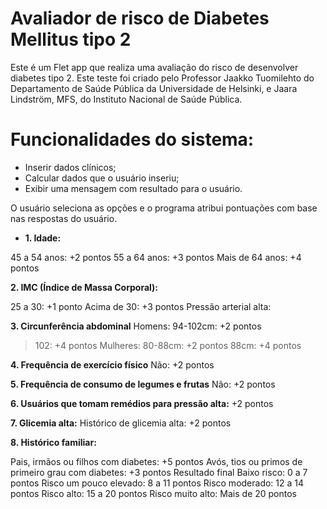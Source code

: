# Avaliador de risco de Diabetes Mellitus tipo 2

Este é um Flet app que realiza uma avaliação do risco de desenvolver diabetes tipo 2. 
Este teste foi criado pelo Professor Jaakko Tuomilehto do Departamento de Saúde Pública da Universidade de Helsinki, e Jaara Lindström, MFS, do Instituto Nacional de Saúde Pública.

# Funcionalidades do sistema:
- Inserir dados clínicos;
- Calcular dados que o usuário inseriu;
- Exibir uma mensagem com resultado para o usuário.

O usuário seleciona as opções e o programa atribui pontuações com base nas respostas do usuário.

- **1. Idade:**

45 a 54 anos: +2 pontos
55 a 64 anos: +3 pontos
Mais de 64 anos: +4 pontos

**2. IMC (Índice de Massa Corporal):**

25 a 30: +1 ponto
Acima de 30: +3 pontos
Pressão arterial alta:

**3. Circunferência abdominal**
Homens:
94-102cm: +2 pontos
>102: +4 pontos
Mulheres:
80-88cm: +2 pontos
>88cm:  +4 pontos

 **4. Frequência de exercício físico**
 Não: +2 pontos

 **5. Frequência de consumo de legumes e frutas**
 Não: +2 pontos

**6. Usuários que tomam remédios para pressão alta:**
+2 pontos

**7. Glicemia alta:**
Histórico de glicemia alta: +2 pontos

**8. Histórico familiar:**

Pais, irmãos ou filhos com diabetes: +5 pontos
Avós, tios ou primos de primeiro grau com diabetes: +3 pontos
Resultado final
Baixo risco: 0 a 7 pontos
Risco um pouco elevado: 8 a 11 pontos
Risco moderado: 12 a 14 pontos
Risco alto: 15 a 20 pontos
Risco muito alto: Mais de 20 pontos
